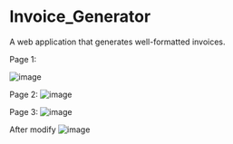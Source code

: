 # Invoice_Generator
A web application that generates well-formatted invoices.

Page 1:

![image](https://user-images.githubusercontent.com/73602506/187928861-e6149ec4-a09d-496e-b7f0-6cb188630beb.png)

Page 2:
![image](https://user-images.githubusercontent.com/73602506/187927271-d63e5556-a490-4b3a-a20a-a4eb2de69e58.png)

Page 3:
![image](https://user-images.githubusercontent.com/73602506/187927703-eec1291e-8381-402d-ba0d-5a6de31618d9.png)

After modify
![image](https://user-images.githubusercontent.com/73602506/187928512-264a6469-fbb7-472b-8ac4-028eb92afb40.png)

